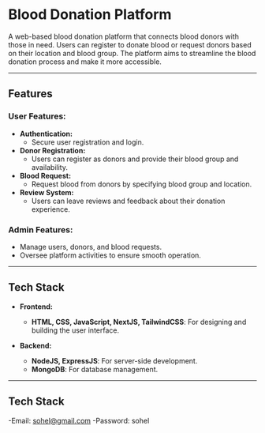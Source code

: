 # **Blood Donation Platform**

A web-based blood donation platform that connects blood donors with those in need. Users can register to donate blood or request donors based on their location and blood group. The platform aims to streamline the blood donation process and make it more accessible.

---

## **Features**

### **User Features:**
- **Authentication:**
  - Secure user registration and login.
- **Donor Registration:**
  - Users can register as donors and provide their blood group and availability.
- **Blood Request:**
  - Request blood from donors by specifying blood group and location.
- **Review System:**
  - Users can leave reviews and feedback about their donation experience.

### **Admin Features:**
- Manage users, donors, and blood requests.
- Oversee platform activities to ensure smooth operation.

---

## **Tech Stack**

- **Frontend:**
  - **HTML, CSS, JavaScript, NextJS, TailwindCSS**: For designing and building the user interface.

- **Backend:**
  - **NodeJS, ExpressJS**: For server-side development.
  - **MongoDB**: For database management.

---
## **Tech Stack**
-Email: sohel@gmail.com
-Password: sohel
